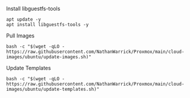 Install libguestfs-tools
```
apt update -y
apt install libguestfs-tools -y
```

Pull Images
```
bash -c "$(wget -qLO - https://raw.githubusercontent.com/NathanWarrick/Proxmox/main/cloud-images/ubuntu/update-images.sh)"
```

Update Templates
```
bash -c "$(wget -qLO - https://raw.githubusercontent.com/NathanWarrick/Proxmox/main/cloud-images/ubuntu/update-templates.sh)"
```